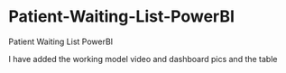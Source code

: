 # Patient-Waiting-List-PowerBI
Patient Waiting List PowerBI

I have added the working model video and dashboard pics and the table